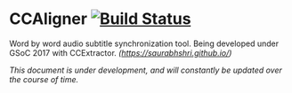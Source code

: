 # CCAligner [![Build Status](https://travis-ci.org/saurabhshri/CCAligner.svg?branch=master)](https://travis-ci.org/saurabhshri/CCAligner)
Word by word audio subtitle synchronization tool. Being developed under GSoC 2017 with CCExtractor.
_(https://saurabhshri.github.io/)_


*This document is under development, and will constantly be updated over the course of time.*
